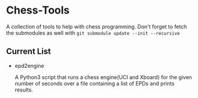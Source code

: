 # Chess-Tools
A collection of tools to help with chess programming.
Don't forget to fetch the submodules as well with `git submodule update --init --recursive`

## Current List
* epd2engine

	A Python3 script that runs a chess engine(UCI and Xboard) for the given number of seconds over
	a file containing a list of EPDs and prints results.

